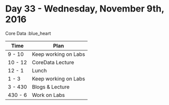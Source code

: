 # Day 33 - Wednesday, November 9th, 2016

Core Data :blue_heart


Time        |   Plan   |
----------------|-------
9 - 10 | Keep working on Labs
10 - 12      | CoreData Lecture
12 - 1    | Lunch
1 - 3 | Keep working on Labs
3 - 430     | Blogs & Lecture
430 - 6 | Work on Labs
